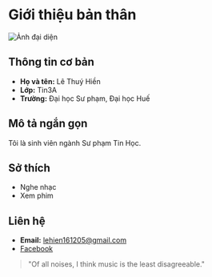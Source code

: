 # Giới thiệu bản thân

![Ảnh đại diện](https://i.pinimg.com/1200x/19/54/4f/19544f71a5e6ca6a95041a5857d2bfe8.jpg)

## Thông tin cơ bản
- **Họ và tên:** Lê Thuý Hiền
- **Lớp:** Tin3A
- **Trường:** Đại học Sư phạm, Đại học Huế

## Mô tả ngắn gọn
Tôi là sinh viên ngành Sư phạm Tin Học.

## Sở thích
- Nghe nhạc
- Xem phim

## Liên hệ
- **Email:** lehien161205@gmail.com
- [Facebook](https://www.facebook.com/thuyhien.le.771282)

> "Of all noises, I think music is the least disagreeable."